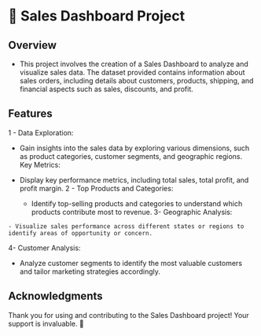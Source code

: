 # 🚀 Sales Dashboard Project
## Overview
 - This project involves the creation of a Sales Dashboard to analyze and visualize sales data. The dataset provided contains information about sales orders, including details about customers, products, shipping, and financial aspects such as sales, discounts, and profit.

## Features
1 - Data Exploration:

   - Gain insights into the sales data by exploring various dimensions, such as product categories, customer segments, and geographic regions.
Key Metrics:

   - Display key performance metrics, including total sales, total profit, and profit margin.
2 - Top Products and Categories:

     - Identify top-selling products and categories to understand which products contribute most to revenue.
3- Geographic Analysis:

    - Visualize sales performance across different states or regions to identify areas of opportunity or concern.
4- Customer Analysis:

   - Analyze customer segments to identify the most valuable customers and tailor marketing strategies accordingly.
## Acknowledgments
Thank you for using and contributing to the Sales Dashboard project! Your support is invaluable. 🙌
